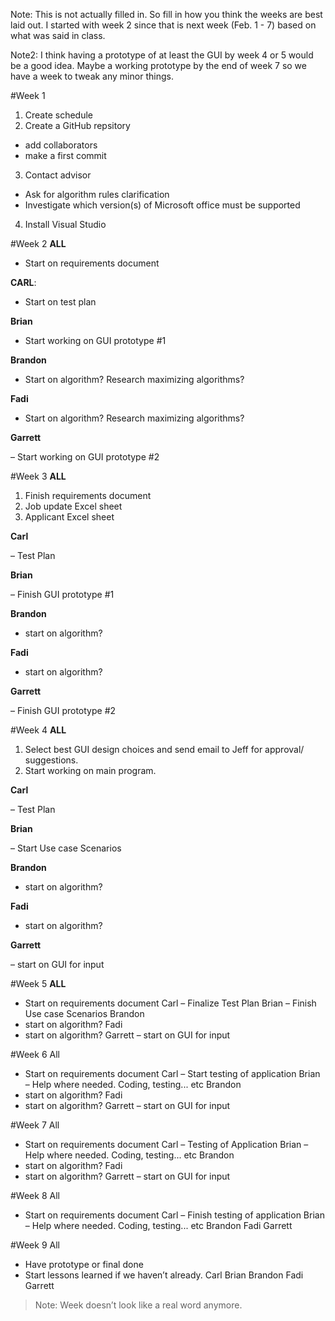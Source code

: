 Note: This is not actually filled in. So fill in how you think the weeks are best laid out. I started with week 2 since that is next week (Feb. 1 - 7) based on what was said in class. 

Note2: I think having a prototype of at least the GUI by week 4 or 5 would be a good idea. Maybe a working prototype by the end of week 7 so we have a week to tweak any minor things.

#Week 1
1.	Create schedule
2.	Create a GitHub repsitory
 -	add collaborators
 -	make a first commit
3.	Contact advisor
 -	Ask for algorithm rules clarification
 -	Investigate which version(s) of Microsoft office must be supported
4.	Install Visual Studio

#Week 2
<b>ALL</b>

-	Start on requirements document

<b>CARL</b>:

-	Start on test plan

<b>Brian</b> 

-	Start working on GUI prototype #1

<b>Brandon</b>

-	Start on algorithm? Research  maximizing algorithms?

<b>Fadi</b>

-	Start on algorithm? Research  maximizing algorithms?

<b>Garrett</b>

–	Start working on GUI prototype #2

#Week 3
<b>ALL</b>

1.	Finish requirements document
2.	Job update Excel sheet
3.	Applicant Excel sheet

<b>Carl</b>

–	 Test Plan

<b>Brian</b>

–	Finish GUI prototype #1

<b>Brandon</b>

-	start on algorithm?

<b>Fadi</b> 

-	start on algorithm?

<b>Garrett</b>

–	Finish GUI prototype #2

#Week 4
<b>ALL</b>
1.	Select best GUI design choices and send email to Jeff for approval/ suggestions.
2.	Start working on main program.

<b>Carl</b>

–	 Test Plan

<b>Brian</b>

–	Start Use case Scenarios

<b>Brandon</b>

-	start on algorithm?

<b>Fadi</b>

-	start on algorithm?

<b>Garrett</b>

–	start on GUI for input

#Week 5
<b>ALL</b>

-	Start on requirements document
Carl 
–	 Finalize Test Plan
Brian 
–	Finish Use case Scenarios
Brandon
-	start on algorithm?
Fadi 
-	start on algorithm?
Garrett
–	start on GUI for input

#Week 6
All
-	Start on requirements document
Carl 
–	 Start testing of application
Brian 
–	Help where needed. Coding, testing... etc
Brandon
-	start on algorithm?
Fadi 
-	start on algorithm?
Garrett
–	start on GUI for input

#Week 7
All
-	Start on requirements document
Carl 
–	 Testing of Application
Brian 
–	Help where needed. Coding, testing... etc
Brandon
-	start on algorithm?
Fadi 
-	start on algorithm?
Garrett
–	start on GUI for input

#Week 8
All
-	Start on requirements document
Carl 
–	 Finish testing of application
Brian 
–	Help where needed. Coding, testing... etc
Brandon
Fadi 
Garrett

#Week 9
All
-	Have prototype or final done
-	Start lessons learned if we haven’t already.
Carl 
Brian 
Brandon
Fadi 
Garrett

> Note: Week doesn’t look like a real word anymore. 
